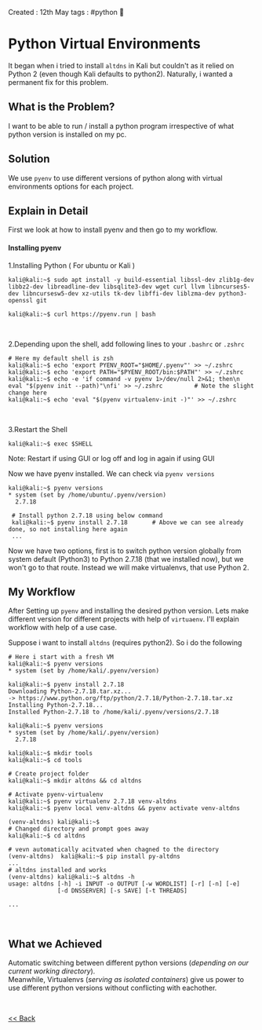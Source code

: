 Created : 12th May
tags : #python 🐍 

# Python Virtual Environments
It began when i tried to install `altdns`  in Kali but couldn't as it relied on Python 2 (even though Kali defaults to python2). Naturally, i wanted a permanent fix for this problem. 

## What is the Problem?
I want to be able to run / install a python program irrespective of what python version is installed on my pc. 

## Solution
We use `pyenv` to use different versions of python along with virtual environments options for each project. 

## Explain in Detail
First we look at how to install pyenv and then go to my workflow.

#### Installing pyenv
1.Installing Python ( For ubuntu or Kali )

```shell
kali@kali:~$ sudo apt install -y build-essential libssl-dev zlib1g-dev libbz2-dev libreadline-dev libsqlite3-dev wget curl llvm libncurses5-dev libncursesw5-dev xz-utils tk-dev libffi-dev liblzma-dev python3-openssl git

kali@kali:~$ curl https://pyenv.run | bash
```
<br/>

2.Depending upon the shell, add following lines to your `.bashrc` or `.zshrc`

```shell
# Here my default shell is zsh
kali@kali:~$ echo 'export PYENV_ROOT="$HOME/.pyenv"' >> ~/.zshrc 
kali@kali:~$ echo 'export PATH="$PYENV_ROOT/bin:$PATH"' >> ~/.zshrc 
kali@kali:~$ echo -e 'if command -v pyenv 1>/dev/null 2>&1; then\n eval "$(pyenv init --path)"\nfi' >> ~/.zshrc         # Note the slight change here
kali@kali:~$ echo 'eval "$(pyenv virtualenv-init -)"' >> ~/.zshrc
```
<br/>

3.Restart the Shell

```shell
kali@kali:~$ exec $SHELL
```
Note: Restart if using GUI or log off and log in again if using GUI
<br/>

Now we have pyenv installed. We can check via `pyenv versions`

```shell
kali@kali:~$ pyenv versions
* system (set by /home/ubuntu/.pyenv/version)
  2.7.18
  
 # Install python 2.7.18 using below command
 kali@kali:~$ pyenv install 2.7.18       # Above we can see already done, so not installing here again
 ...
```

Now we have two options, first is to switch python version globally from system default (Python3) to Python 2.7.18 (that we installed now), but we won't go to that route.
Instead we will make virtualenvs, that use Python 2. 

## My Workflow
After Setting up `pyenv` and installing the desired python version. Lets make different version for different projects with help of `virtuaenv`.
I'll explain workflow with help of a use case. 

Suppose i want to install `altdns` (requires python2). So i do the following

```shell
# Here i start with a fresh VM
kali@kali:~$ pyenv versions
* system (set by /home/kali/.pyenv/version)

kali@kali:~$ pyenv install 2.7.18 
Downloading Python-2.7.18.tar.xz...
-> https://www.python.org/ftp/python/2.7.18/Python-2.7.18.tar.xz
Installing Python-2.7.18...
Installed Python-2.7.18 to /home/kali/.pyenv/versions/2.7.18

kali@kali:~$ pyenv versions
* system (set by /home/kali/.pyenv/version)
  2.7.18

kali@kali:~$ mkdir tools                             
kali@kali:~$ cd tools

# Create project folder
kali@kali:~$ mkdir altdns && cd altdns

# Activate pyenv-virtualenv
kali@kali:~$ pyenv virtualenv 2.7.18 venv-altdns
kali@kali:~$ pyenv local venv-altdns && pyenv activate venv-altdns

(venv-altdns) kali@kali:~$       
# Changed directory and prompt goes away
kali@kali:~$ cd altdns 

# vevn automatically acitvated when chagned to the directory
(venv-altdns)  kali@kali:~$ pip install py-altdns  
...
# altdns installed and works
(venv-altdns) kali@kali:~$ altdns -h            
usage: altdns [-h] -i INPUT -o OUTPUT [-w WORDLIST] [-r] [-n] [-e]
              [-d DNSSERVER] [-s SAVE] [-t THREADS]

...
```
<br/>

## What we Achieved
Automatic switching between different python versions (_depending on our current working directory_). <br/>
Meanwhile, Virtualenvs (_serving as isolated containers_) give us power to use different python versions without conflicting with eachother. 

<br/>

[<< Back](https://grey-fish.github.io/Misc/)
